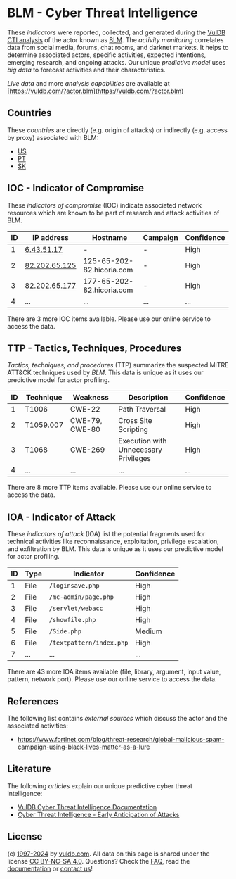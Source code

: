 # BLM - Cyber Threat Intelligence

These _indicators_ were reported, collected, and generated during the [VulDB CTI analysis](https://vuldb.com/?kb.cti) of the actor known as [BLM](https://vuldb.com/?actor.blm). The _activity monitoring_ correlates data from social media, forums, chat rooms, and darknet markets. It helps to determine associated actors, specific activities, expected intentions, emerging research, and ongoing attacks. Our unique _predictive model_ uses _big data_ to forecast activities and their characteristics.

_Live data_ and more _analysis capabilities_ are available at [https://vuldb.com/?actor.blm](https://vuldb.com/?actor.blm)

## Countries

These _countries_ are directly (e.g. origin of attacks) or indirectly (e.g. access by proxy) associated with BLM:

* [US](https://vuldb.com/?country.us)
* [PT](https://vuldb.com/?country.pt)
* [SK](https://vuldb.com/?country.sk)

## IOC - Indicator of Compromise

These _indicators of compromise_ (IOC) indicate associated network resources which are known to be part of research and attack activities of BLM.

ID | IP address | Hostname | Campaign | Confidence
-- | ---------- | -------- | -------- | ----------
1 | [6.43.51.17](https://vuldb.com/?ip.6.43.51.17) | - | - | High
2 | [82.202.65.125](https://vuldb.com/?ip.82.202.65.125) | 125-65-202-82.hicoria.com | - | High
3 | [82.202.65.177](https://vuldb.com/?ip.82.202.65.177) | 177-65-202-82.hicoria.com | - | High
4 | ... | ... | ... | ...

There are 3 more IOC items available. Please use our online service to access the data.

## TTP - Tactics, Techniques, Procedures

_Tactics, techniques, and procedures_ (TTP) summarize the suspected MITRE ATT&CK techniques used by _BLM_. This data is unique as it uses our predictive model for actor profiling.

ID | Technique | Weakness | Description | Confidence
-- | --------- | -------- | ----------- | ----------
1 | T1006 | CWE-22 | Path Traversal | High
2 | T1059.007 | CWE-79, CWE-80 | Cross Site Scripting | High
3 | T1068 | CWE-269 | Execution with Unnecessary Privileges | High
4 | ... | ... | ... | ...

There are 8 more TTP items available. Please use our online service to access the data.

## IOA - Indicator of Attack

These _indicators of attack_ (IOA) list the potential fragments used for technical activities like reconnaissance, exploitation, privilege escalation, and exfiltration by BLM. This data is unique as it uses our predictive model for actor profiling.

ID | Type | Indicator | Confidence
-- | ---- | --------- | ----------
1 | File | `/loginsave.php` | High
2 | File | `/mc-admin/page.php` | High
3 | File | `/servlet/webacc` | High
4 | File | `/showfile.php` | High
5 | File | `/Side.php` | Medium
6 | File | `/textpattern/index.php` | High
7 | ... | ... | ...

There are 43 more IOA items available (file, library, argument, input value, pattern, network port). Please use our online service to access the data.

## References

The following list contains _external sources_ which discuss the actor and the associated activities:

* https://www.fortinet.com/blog/threat-research/global-malicious-spam-campaign-using-black-lives-matter-as-a-lure

## Literature

The following _articles_ explain our unique predictive cyber threat intelligence:

* [VulDB Cyber Threat Intelligence Documentation](https://vuldb.com/?kb.cti)
* [Cyber Threat Intelligence - Early Anticipation of Attacks](https://www.scip.ch/en/?labs.20201022)

## License

(c) [1997-2024](https://vuldb.com/?kb.changelog) by [vuldb.com](https://vuldb.com/?kb.about). All data on this page is shared under the license [CC BY-NC-SA 4.0](https://creativecommons.org/licenses/by-nc-sa/4.0/). Questions? Check the [FAQ](https://vuldb.com/?kb.faq), read the [documentation](https://vuldb.com/?kb) or [contact us](https://vuldb.com/?contact)!
